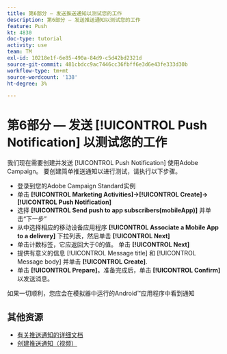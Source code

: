 ```yaml
---
title: 第6部分 — 发送推送通知以测试您的工作
description: 第6部分 — 发送推送通知以测试您的工作
feature: Push
kt: 4830
doc-type: tutorial
activity: use
team: TM
exl-id: 10218e1f-6e85-490a-84d9-c5d42bd2321d
source-git-commit: 481cbdcc9ac7446cc36fbff6e3d6e43fe333d30b
workflow-type: tm+mt
source-wordcount: '138'
ht-degree: 3%

---
```


# 第6部分 — 发送 [!UICONTROL Push Notification] 以测试您的工作

我们现在需要创建并发送 [!UICONTROL Push Notification] 使用Adobe Campaign。 要创建简单推送通知以进行测试，请执行以下步骤。

* 登录到您的Adobe Campaign Standard实例
* 单击 **[!UICONTROL Marketing Activities]->[!UICONTROL Create]->[!UICONTROL Push Notification]**
* 选择 **[!UICONTROL Send push to app subscribers(mobileApp)]** 并单击“下一步”
* 从中选择相应的移动设备应用程序 **[!UICONTROL Associate a Mobile App to a delivery]** 下拉列表，然后单击 **[!UICONTROL Next]**
* 单击计数标签，它应返回大于0的值。 单击 **[!UICONTROL Next]**
* 提供有意义的信息 [!UICONTROL Message title] 和 [!UICONTROL Message body] 并单击 **[!UICONTROL Create]**.
* 单击 **[!UICONTROL Prepare]**。准备完成后，单击 **[!UICONTROL Confirm]** 以发送消息。

如果一切顺利，您应会在模拟器中运行的Android™应用程序中看到通知

## 其他资源

* [有关推送通知的详细文档](https://experienceleague.adobe.com/docs/campaign-standard/using/communication-channels/push-notifications/about-push-notifications.html?lang=en)
* [创建推送通知（视频）](/help/communication-channels/mobile/push-notifications/creating-a-push-notification.md)
